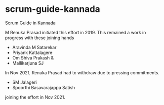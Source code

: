 # scrum-guide-kannada
Scrum Guide in Kannada

M Renuka Prasad initiated this effort in 2019.
This remained a work in progress with these joining hands
* Aravinda M Satarekar
* Priyank Kattalagere
* Om Shiva Prakash & 
* Mallikarjuna SJ

In Nov 2021, Renuka Prasad had to withdraw due to pressing commitments.
* SM Jalageri
* Spoorthi Basavarajappa Satish 

joining the effort in Nov 2021.
